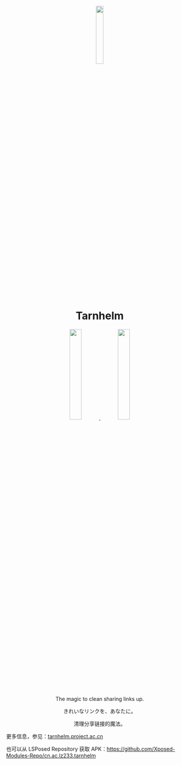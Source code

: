 <p align="center">
<img src="./art/icon-color.png" width="20%"/>
</p>

<h1 align="center">Tarnhelm</h1>

<p align="center">
<a  href="https://play.google.com/store/apps/details?id=cn.ac.lz233.tarnhelm">
<img src="./art/google-play-badge.png" width="25%"/>
</a>
  <a  href="https://f-droid.org/packages/cn.ac.lz233.tarnhelm/">
<img src="https://fdroid.gitlab.io/artwork/badge/get-it-on.png" width="25%"/>
</a>
</p>

<p align="center">The magic to clean sharing links up.</p>
<p align="center">きれいなリンクを、あなたに。</p>
<p align="center">清理分享链接的魔法。</p>

更多信息，参见：[tarnhelm.project.ac.cn](https://tarnhelm.project.ac.cn/)

也可以从 LSPosed Repository 获取 APK：https://github.com/Xposed-Modules-Repo/cn.ac.lz233.tarnhelm
